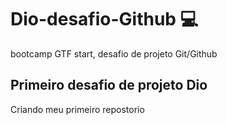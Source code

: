 # Dio-desafio-Github :computer:

bootcamp GTF start, desafio de projeto Git/Github

## Primeiro desafio de projeto Dio
Criando meu primeiro repostorio
